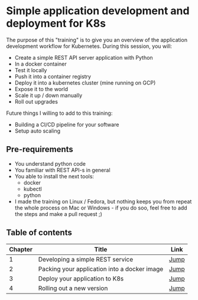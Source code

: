 # Simple application development and deployment for K8s
The purpose of this "training" is to give you an overview of the application development workflow for Kubernetes.
During this session, you will:
 - Create a simple REST API server application with Python
 - In a docker container
 - Test it locally
 - Push it into a container registry
 - Deploy it into a kubernetes cluster (mine running on GCP)
 - Expose it to the world
 - Scale it up / down manually
 - Roll out upgrades

Future things I willing to add to this training:
  - Building a CI/CD pipeline for your software
  - Setup auto scaling


## Pre-requirements
 - You understand python code
 - You familiar with REST API-s in general
 - You able to install the next tools:
   - docker
   - kubectl
   - python
 - I made the training on Linux / Fedora, but nothing keeps you from repeat the whole process on Mac or Windows - if you do soo, feel free to add the steps and make a pull request ;)

## Table of contents

| Chapter | Title | Link |
|---------|-------|----- |
|    1    | Developing a simple REST service |[Jump](./Chapter-1/Chapter1.md) |
|    2    | Packing your application into a docker image |[Jump](./Chapter-2/Chapter2.md) |
|    3    | Deploy your application to K8s |[Jump](./Chapter-3/Chapter3.md) |
|    4    | Rolling out a new version | [Jump](./Chapter-4/Chapter4.md) |

